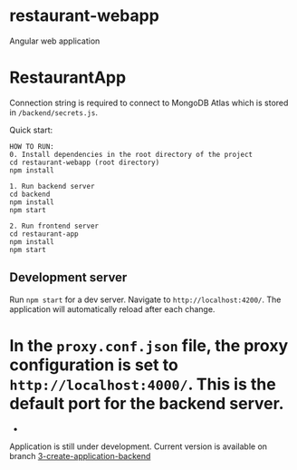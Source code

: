 # restaurant-webapp
Angular web application

# RestaurantApp
Connection string is required to connect to MongoDB Atlas which is stored in `/backend/secrets.js`.


Quick start:
```angular2html
HOW TO RUN:
0. Install dependencies in the root directory of the project
cd restaurant-webapp (root directory)
npm install

1. Run backend server
cd backend
npm install
npm start

2. Run frontend server
cd restaurant-app
npm install
npm start
```

## Development server
Run `npm start` for a dev server. Navigate to `http://localhost:4200/`. The application will automatically reload after each change.

In the `proxy.conf.json` file, the proxy configuration is set to `http://localhost:4000/`. This is the default port for the backend server. 
=======
-
Application is still under development. Current version is available on branch [3-create-application-backend](https://github.com/YgLK/restaurant-webapp/tree/3-create-application-backend)

